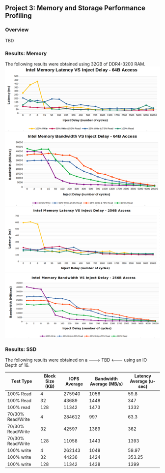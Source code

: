 ## Project 3: Memory and Storage Performance Profiling
### Overview
TBD

### Results: Memory
The following results were obtained using 32GB of DDR4-3200 RAM.
![](./lram64.png)
![](./bram64.png)
![](./lram256.png)
![](./bram256.png)

### Results: SSD
The following results were obtained on a ---> TBD <--- using an IO Depth of 16.

| Test Type          | Block Size (KB) | IOPS Average | Bandwidth Average (MB/s) | Latency Average (u-sec) |
|--------------------|------------|--------------|--------------------------|-------------------------|
100% Read	| 4	| 275940	| 1056	| 59.8
100% Read	| 32 | 43689 | 1448 | 347
100% read	| 128	| 11342	| 1473 | 1332
70/30% Read/Write | 4 | 284612 | 997 | 63.3
70/30% Read/Write | 32 | 42597 | 1389 | 362
70/30% Read/Write | 128 | 11058 | 1443 | 1393
100% write | 4 | 262143 | 1048 | 59.97
100% write | 32 | 44236 | 1424 | 353.25
100% write | 128 | 11342 | 1438 | 1399

